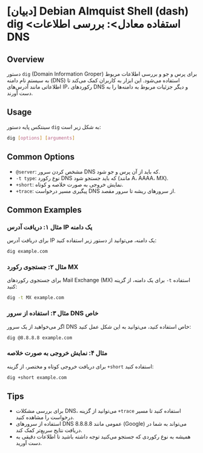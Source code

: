 # [دبیان] Debian Almquist Shell (dash) dig <استفاده معادل>: بررسی اطلاعات DNS

## Overview
دستور `dig` (Domain Information Groper) برای پرس و جو و بررسی اطلاعات مربوط به سیستم نام دامنه (DNS) استفاده می‌شود. این ابزار به کاربران کمک می‌کند تا اطلاعاتی مانند آدرس‌های IP، رکوردهای DNS و دیگر جزئیات مربوط به دامنه‌ها را به دست آورند.

## Usage
سینتکس پایه دستور `dig` به شکل زیر است:

```bash
dig [options] [arguments]
```

## Common Options
- `@server`: مشخص کردن سرور DNS که باید از آن پرس و جو شود.
- `-t type`: نوع رکورد DNS که باید جستجو شود (مانند A، AAAA، MX).
- `+short`: نمایش خروجی به صورت خلاصه و کوتاه.
- `+trace`: پیگیری مسیر درخواست DNS از سرورهای ریشه تا سرور مقصد.

## Common Examples
### مثال ۱: دریافت آدرس IP یک دامنه
برای دریافت آدرس IP یک دامنه، می‌توانید از دستور زیر استفاده کنید:

```bash
dig example.com
```

### مثال ۲: جستجوی رکورد MX
برای جستجوی رکوردهای Mail Exchange (MX) برای یک دامنه، از گزینه `-t` استفاده کنید:

```bash
dig -t MX example.com
```

### مثال ۳: استفاده از سرور DNS خاص
اگر می‌خواهید از یک سرور DNS خاص استفاده کنید، می‌توانید به این شکل عمل کنید:

```bash
dig @8.8.8.8 example.com
```

### مثال ۴: نمایش خروجی به صورت خلاصه
برای دریافت خروجی کوتاه و مختصر، از گزینه `+short` استفاده کنید:

```bash
dig +short example.com
```

## Tips
- برای بررسی مشکلات DNS، می‌توانید از گزینه `+trace` استفاده کنید تا مسیر درخواست را مشاهده کنید.
- استفاده از سرورهای DNS عمومی مانند 8.8.8.8 (Google) می‌تواند به شما در دریافت نتایج سریع‌تر کمک کند.
- همیشه به نوع رکوردی که جستجو می‌کنید توجه داشته باشید تا اطلاعات دقیقی به دست آورید.